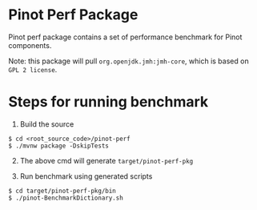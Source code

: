 <!--

    Licensed to the Apache Software Foundation (ASF) under one
    or more contributor license agreements.  See the NOTICE file
    distributed with this work for additional information
    regarding copyright ownership.  The ASF licenses this file
    to you under the Apache License, Version 2.0 (the
    "License"); you may not use this file except in compliance
    with the License.  You may obtain a copy of the License at

      http://www.apache.org/licenses/LICENSE-2.0

    Unless required by applicable law or agreed to in writing,
    software distributed under the License is distributed on an
    "AS IS" BASIS, WITHOUT WARRANTIES OR CONDITIONS OF ANY
    KIND, either express or implied.  See the License for the
    specific language governing permissions and limitations
    under the License.

-->

Pinot Perf Package
===
Pinot perf package contains a set of performance benchmark for Pinot components.

Note: this package will pull `org.openjdk.jmh:jmh-core`, which is based on `GPL 2 license`.

# Steps for running benchmark

1. Build the source
```
$ cd <root_source_code>/pinot-perf
$ ./mvnw package -DskipTests
```
2. The above cmd will generate `target/pinot-perf-pkg`

3. Run benchmark using generated scripts
```
$ cd target/pinot-perf-pkg/bin
$ ./pinot-BenchmarkDictionary.sh
```
